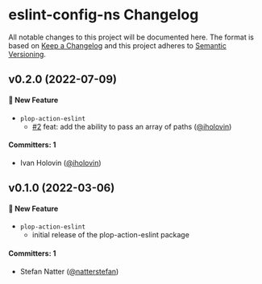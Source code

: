 # eslint-config-ns Changelog

All notable changes to this project will be documented here. The format is based
on [Keep a Changelog](http://keepachangelog.com/en/1.0.0/) and this project
adheres to [Semantic Versioning](http://semver.org/spec/v2.0.0.html).

## v0.2.0 (2022-07-09)

#### :rocket: New Feature

- `plop-action-eslint`
  - [#2](https://github.com/natterstefan/plop-action-eslint/pull/2) feat: add
    the ability to pass an array of paths
    ([@iholovin](https://github.com/iholovin))

#### Committers: 1

- Ivan Holovin ([@iholovin](https://github.com/iholovin))

## v0.1.0 (2022-03-06)

#### :rocket: New Feature

- `plop-action-eslint`
  - initial release of the plop-action-eslint package

#### Committers: 1

- Stefan Natter ([@natterstefan](https://github.com/natterstefan))

